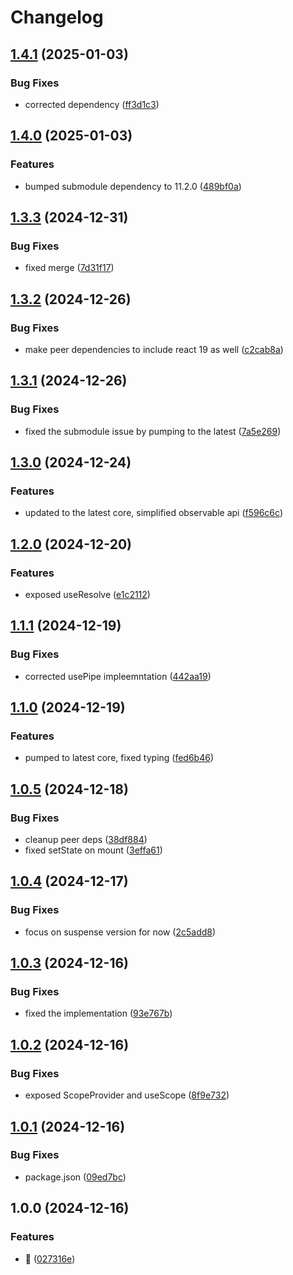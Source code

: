 # Changelog

## [1.4.1](https://github.com/submodule-org/submodule-react/compare/v1.4.0...v1.4.1) (2025-01-03)


### Bug Fixes

* corrected dependency ([ff3d1c3](https://github.com/submodule-org/submodule-react/commit/ff3d1c37a0e6db393619d880d6eec157b112945c))

## [1.4.0](https://github.com/submodule-org/submodule-react/compare/v1.3.3...v1.4.0) (2025-01-03)


### Features

* bumped submodule dependency to 11.2.0 ([489bf0a](https://github.com/submodule-org/submodule-react/commit/489bf0aae795919c14a62f792371facaadcc70a3))

## [1.3.3](https://github.com/submodule-org/submodule-react/compare/v1.3.2...v1.3.3) (2024-12-31)


### Bug Fixes

* fixed merge ([7d31f17](https://github.com/submodule-org/submodule-react/commit/7d31f170dd09ba871d92fd202ce32c091017c12a))

## [1.3.2](https://github.com/submodule-org/submodule-react/compare/v1.3.1...v1.3.2) (2024-12-26)


### Bug Fixes

* make peer dependencies to include react 19 as well ([c2cab8a](https://github.com/submodule-org/submodule-react/commit/c2cab8a81ee1fca55251bf9e6824d3b7b2669fba))

## [1.3.1](https://github.com/submodule-org/submodule-react/compare/v1.3.0...v1.3.1) (2024-12-26)


### Bug Fixes

* fixed the submodule issue by pumping to the latest ([7a5e269](https://github.com/submodule-org/submodule-react/commit/7a5e2699c7ca201ce5858940d987116923cb1642))

## [1.3.0](https://github.com/submodule-org/submodule-react/compare/v1.2.0...v1.3.0) (2024-12-24)


### Features

* updated to the latest core, simplified observable api ([f596c6c](https://github.com/submodule-org/submodule-react/commit/f596c6c2b1cda42e17efd773db16e510d39d070c))

## [1.2.0](https://github.com/submodule-org/submodule-react/compare/v1.1.1...v1.2.0) (2024-12-20)


### Features

* exposed useResolve ([e1c2112](https://github.com/submodule-org/submodule-react/commit/e1c21127a811ecc285ab42eef18d0619bc21e000))

## [1.1.1](https://github.com/submodule-org/submodule-react/compare/v1.1.0...v1.1.1) (2024-12-19)


### Bug Fixes

* corrected usePipe impleemntation ([442aa19](https://github.com/submodule-org/submodule-react/commit/442aa197d7e50fe5818538e71da88cbe2bda1307))

## [1.1.0](https://github.com/submodule-org/submodule-react/compare/v1.0.5...v1.1.0) (2024-12-19)


### Features

* pumped to latest core, fixed typing ([fed6b46](https://github.com/submodule-org/submodule-react/commit/fed6b461343623057b18d5552c27733db7df9156))

## [1.0.5](https://github.com/submodule-org/submodule-react/compare/v1.0.4...v1.0.5) (2024-12-18)


### Bug Fixes

* cleanup peer deps ([38df884](https://github.com/submodule-org/submodule-react/commit/38df884370fd86788baeb414eed039f5592a5e5f))
* fixed setState on mount ([3effa61](https://github.com/submodule-org/submodule-react/commit/3effa6121108b43d80aaee2672aa611d15fcaa06))

## [1.0.4](https://github.com/submodule-org/submodule-react/compare/v1.0.3...v1.0.4) (2024-12-17)


### Bug Fixes

* focus on suspense version for now ([2c5add8](https://github.com/submodule-org/submodule-react/commit/2c5add8ba8c5df2ef421663456dcbe80e36f6c81))

## [1.0.3](https://github.com/submodule-org/submodule-react/compare/v1.0.2...v1.0.3) (2024-12-16)


### Bug Fixes

* fixed the implementation ([93e767b](https://github.com/submodule-org/submodule-react/commit/93e767be79ff9f483dee8b5d4b058286c50e6cca))

## [1.0.2](https://github.com/submodule-org/submodule-react/compare/v1.0.1...v1.0.2) (2024-12-16)


### Bug Fixes

* exposed ScopeProvider and useScope ([8f9e732](https://github.com/submodule-org/submodule-react/commit/8f9e73234f3d7211a7c5f892bf462ddd7a1e4adc))

## [1.0.1](https://github.com/submodule-org/submodule-react/compare/v1.0.0...v1.0.1) (2024-12-16)


### Bug Fixes

* package.json ([09ed7bc](https://github.com/submodule-org/submodule-react/commit/09ed7bc092c3eb307d4ba3eacd0d17ce993ffa60))

## 1.0.0 (2024-12-16)


### Features

* :rocket: ([027316e](https://github.com/submodule-org/submodule-react/commit/027316ef80e701b8677accf1bc51eb37fe6abeef))
